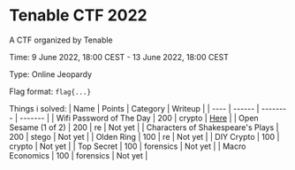 # Tenable CTF 2022

A CTF organized by Tenable

Time: 9 June 2022, 18:00 CEST - 13 June 2022, 18:00 CEST

Type: Online Jeopardy

Flag format: `flag{...}`



Things i solved:
| Name | Points | Category | Writeup |
| ---- | ------ | -------- | ------- |
| Wifi Password of The Day | 200 | crypto | [Here](./wifi_password_of_the_day/) |
| Open Sesame (1 of 2) | 200 | re | Not yet |
| Characters of Shakespeare's Plays | 200 | stego | Not yet |
| Olden Ring | 100 | re | Not yet |
| DIY Crypto | 100 | crypto | Not yet |
| Top Secret | 100 | forensics | Not yet |
| Macro Economics | 100 | forensics | Not yet |

